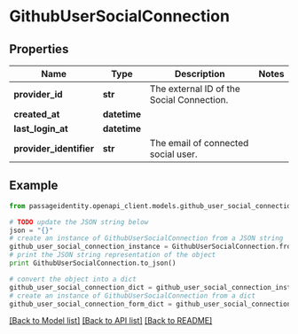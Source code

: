 # GithubUserSocialConnection


## Properties
Name | Type | Description | Notes
------------ | ------------- | ------------- | -------------
**provider_id** | **str** | The external ID of the Social Connection. | 
**created_at** | **datetime** |  | 
**last_login_at** | **datetime** |  | 
**provider_identifier** | **str** | The email of connected social user. | 

## Example

```python
from passageidentity.openapi_client.models.github_user_social_connection import GithubUserSocialConnection

# TODO update the JSON string below
json = "{}"
# create an instance of GithubUserSocialConnection from a JSON string
github_user_social_connection_instance = GithubUserSocialConnection.from_json(json)
# print the JSON string representation of the object
print GithubUserSocialConnection.to_json()

# convert the object into a dict
github_user_social_connection_dict = github_user_social_connection_instance.to_dict()
# create an instance of GithubUserSocialConnection from a dict
github_user_social_connection_form_dict = github_user_social_connection.from_dict(github_user_social_connection_dict)
```
[[Back to Model list]](../README.md#documentation-for-models) [[Back to API list]](../README.md#documentation-for-api-endpoints) [[Back to README]](../README.md)


